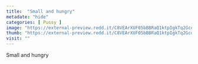 ```yaml
---
title:  "Small and hungry"
metadate: "hide"
categories: [ Pussy ]
image: "https://external-preview.redd.it/C8VEArXUF05bBBRaQ1ktpIgkTq2GcqV3Mt5HQeF0cXg.jpg?auto=webp&s=be49b3f21748d72f97aef12bd947b39d5f7d46ba"
thumb: "https://external-preview.redd.it/C8VEArXUF05bBBRaQ1ktpIgkTq2GcqV3Mt5HQeF0cXg.jpg?width=1080&crop=smart&auto=webp&s=5aab3096085ccc90391073db0fb797b3ada3dc9f"
visit: ""
---
```

Small and hungry
